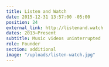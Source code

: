 ```yaml
---
title: Listen and Watch
date: 2015-12-31 13:57:00 -05:00
position: 24
external_link: http://listenand.watch
dates: 2013–Present
subtitle: Music videos uninterrupted
role: Founder
section: additional
image: "/uploads/listen-watch.jpg"
---
```


